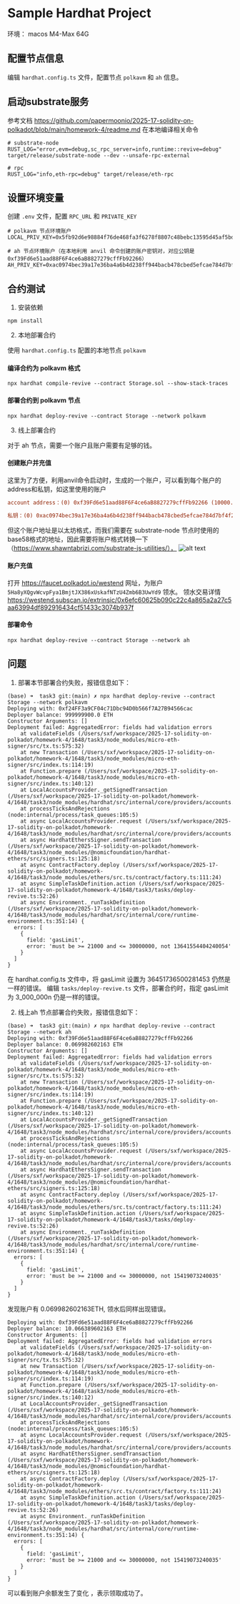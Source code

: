 # Sample Hardhat Project

环境： macos M4-Max 64G

## 配置节点信息

编辑 `hardhat.config.ts` 文件，配置节点 `polkavm` 和 `ah` 信息。

## 启动substrate服务

参考文档
https://github.com/papermoonio/2025-17-solidity-on-polkadot/blob/main/homework-4/readme.md
在本地编译相关命令

```shell
# substrate-node
RUST_LOG="error,evm=debug,sc_rpc_server=info,runtime::revive=debug" target/release/substrate-node --dev --unsafe-rpc-external

# rpc
RUST_LOG="info,eth-rpc=debug" target/release/eth-rpc
```

## 设置环境变量

创建 `.env` 文件，配置 `RPC_URL` 和 `PRIVATE_KEY`

```shell
# polkavm 节点环境账户
LOCAL_PRIV_KEY=0x5fb92d6e98884f76de468fa3f6278f8807c48bebc13595d45af5bdc4da702133

# ah 节点环境账户（在本地利用 anvil 命令创建的账户密钥对，对应公钥是 0xf39Fd6e51aad88F6F4ce6aB8827279cffFb92266）
AH_PRIV_KEY=0xac0974bec39a17e36ba4a6b4d238ff944bacb478cbed5efcae784d7bf4f2ff80
```

## 合约测试

1. 安装依赖

```shell
npm install
```

2. 本地部署合约

使用 `hardhat.config.ts` 配置的本地节点 `polkavm`

#### 编译合约为 polkavm 格式

```shell
npx hardhat compile-revive --contract Storage.sol --show-stack-traces
```

#### 部署合约到 polkavm 节点

```shell
npx hardhat deploy-revive --contract Storage --network polkavm
```

3. 线上部署合约

对于 ah 节点，需要一个账户且账户需要有足够的钱。

#### 创建账户并充值

这里为了方便，利用anvil命令启动时，生成的一个账户，可以看到每个账户的
address和私钥，如这里使用的账户

```ini
account address：(0) 0xf39Fd6e51aad88F6F4ce6aB8827279cffFb92266 (10000.000000000000000000 ETH)

私钥：(0) 0xac0974bec39a17e36ba4a6b4d238ff944bacb478cbed5efcae784d7bf4f2ff80
```

但这个账户地址是以太坊格式，而我们需要在 substrate-node
节点时使用的base58格式的地址，因此需要将账户格式转换一下（https://www.shawntabrizi.com/substrate-js-utilities/），
![alt text](image.png)

#### 账户充值

打开 https://faucet.polkadot.io/westend 网址，为账户
`5Ha8yXQgvWcvpFya1BmjtJX386xUskafNTzU4Zmb6B3UwYd9` 领水。 领水交易详情
https://westend.subscan.io/extrinsic/0x6efc60625b090c22c4a865a2a27c5aa63994df892916434cf51433c3074b937f

#### 部署命令

```
npx hardhat deploy-revive --contract Storage --network ah
```

## 问题

1. 部署本节部署合约失败，报错信息如下：

```shell
(base) ➜  task3 git:(main) ✗ npx hardhat deploy-revive --contract Storage --network polkavm
Deploying with: 0xf24FF3a9CF04c71Dbc94D0b566f7A27B94566cac
Deployer balance: 999999900.0 ETH
Constructor Arguments: []
Deployment failed: AggregatedError: fields had validation errors
    at validateFields (/Users/sxf/workspace/2025-17-solidity-on-polkadot/homework-4/1648/task3/node_modules/micro-eth-signer/src/tx.ts:575:32)
    at new Transaction (/Users/sxf/workspace/2025-17-solidity-on-polkadot/homework-4/1648/task3/node_modules/micro-eth-signer/src/index.ts:114:19)
    at Function.prepare (/Users/sxf/workspace/2025-17-solidity-on-polkadot/homework-4/1648/task3/node_modules/micro-eth-signer/src/index.ts:140:12)
    at LocalAccountsProvider._getSignedTransaction (/Users/sxf/workspace/2025-17-solidity-on-polkadot/homework-4/1648/task3/node_modules/hardhat/src/internal/core/providers/accounts.ts:336:33)
    at processTicksAndRejections (node:internal/process/task_queues:105:5)
    at async LocalAccountsProvider.request (/Users/sxf/workspace/2025-17-solidity-on-polkadot/homework-4/1648/task3/node_modules/hardhat/src/internal/core/providers/accounts.ts:188:30)
    at async HardhatEthersSigner.sendTransaction (/Users/sxf/workspace/2025-17-solidity-on-polkadot/homework-4/1648/task3/node_modules/@nomicfoundation/hardhat-ethers/src/signers.ts:125:18)
    at async ContractFactory.deploy (/Users/sxf/workspace/2025-17-solidity-on-polkadot/homework-4/1648/task3/node_modules/ethers/src.ts/contract/factory.ts:111:24)
    at async SimpleTaskDefinition.action (/Users/sxf/workspace/2025-17-solidity-on-polkadot/homework-4/1648/task3/tasks/deploy-revive.ts:52:26)
    at async Environment._runTaskDefinition (/Users/sxf/workspace/2025-17-solidity-on-polkadot/homework-4/1648/task3/node_modules/hardhat/src/internal/core/runtime-environment.ts:351:14) {
  errors: [
    {
      field: 'gasLimit',
      error: 'must be >= 21000 and <= 30000000, not 13641554404240054'
    }
  ]
}
```

在 hardhat.config.ts 文件中，将 gasLimit 设置为 36451736500281453
仍然是一样的错误。 编辑 `tasks/deploy-revive.ts` 文件，部署合约时，指定 gasLimit
为 3_000_000n 仍是一样的错误。

2. 线上ah 节点部署合约失败，报错信息如下：

```shell
(base) ➜  task3 git:(main) ✗ npx hardhat deploy-revive --contract Storage --network ah
Deploying with: 0xf39Fd6e51aad88F6F4ce6aB8827279cffFb92266
Deployer balance: 0.069982602163 ETH
Constructor Arguments: []
Deployment failed: AggregatedError: fields had validation errors
    at validateFields (/Users/sxf/workspace/2025-17-solidity-on-polkadot/homework-4/1648/task3/node_modules/micro-eth-signer/src/tx.ts:575:32)
    at new Transaction (/Users/sxf/workspace/2025-17-solidity-on-polkadot/homework-4/1648/task3/node_modules/micro-eth-signer/src/index.ts:114:19)
    at Function.prepare (/Users/sxf/workspace/2025-17-solidity-on-polkadot/homework-4/1648/task3/node_modules/micro-eth-signer/src/index.ts:140:12)
    at LocalAccountsProvider._getSignedTransaction (/Users/sxf/workspace/2025-17-solidity-on-polkadot/homework-4/1648/task3/node_modules/hardhat/src/internal/core/providers/accounts.ts:336:33)
    at processTicksAndRejections (node:internal/process/task_queues:105:5)
    at async LocalAccountsProvider.request (/Users/sxf/workspace/2025-17-solidity-on-polkadot/homework-4/1648/task3/node_modules/hardhat/src/internal/core/providers/accounts.ts:188:30)
    at async HardhatEthersSigner.sendTransaction (/Users/sxf/workspace/2025-17-solidity-on-polkadot/homework-4/1648/task3/node_modules/@nomicfoundation/hardhat-ethers/src/signers.ts:125:18)
    at async ContractFactory.deploy (/Users/sxf/workspace/2025-17-solidity-on-polkadot/homework-4/1648/task3/node_modules/ethers/src.ts/contract/factory.ts:111:24)
    at async SimpleTaskDefinition.action (/Users/sxf/workspace/2025-17-solidity-on-polkadot/homework-4/1648/task3/tasks/deploy-revive.ts:52:26)
    at async Environment._runTaskDefinition (/Users/sxf/workspace/2025-17-solidity-on-polkadot/homework-4/1648/task3/node_modules/hardhat/src/internal/core/runtime-environment.ts:351:14) {
  errors: [
    {
      field: 'gasLimit',
      error: 'must be >= 21000 and <= 30000000, not 15419073240035'
    }
  ]
}
```

发现账户有 0.069982602163ETH, 领水后同样出现错误。

```shell
Deploying with: 0xf39Fd6e51aad88F6F4ce6aB8827279cffFb92266
Deployer balance: 10.066389602163 ETH
Constructor Arguments: []
Deployment failed: AggregatedError: fields had validation errors
    at validateFields (/Users/sxf/workspace/2025-17-solidity-on-polkadot/homework-4/1648/task3/node_modules/micro-eth-signer/src/tx.ts:575:32)
    at new Transaction (/Users/sxf/workspace/2025-17-solidity-on-polkadot/homework-4/1648/task3/node_modules/micro-eth-signer/src/index.ts:114:19)
    at Function.prepare (/Users/sxf/workspace/2025-17-solidity-on-polkadot/homework-4/1648/task3/node_modules/micro-eth-signer/src/index.ts:140:12)
    at LocalAccountsProvider._getSignedTransaction (/Users/sxf/workspace/2025-17-solidity-on-polkadot/homework-4/1648/task3/node_modules/hardhat/src/internal/core/providers/accounts.ts:336:33)
    at processTicksAndRejections (node:internal/process/task_queues:105:5)
    at async LocalAccountsProvider.request (/Users/sxf/workspace/2025-17-solidity-on-polkadot/homework-4/1648/task3/node_modules/hardhat/src/internal/core/providers/accounts.ts:188:30)
    at async HardhatEthersSigner.sendTransaction (/Users/sxf/workspace/2025-17-solidity-on-polkadot/homework-4/1648/task3/node_modules/@nomicfoundation/hardhat-ethers/src/signers.ts:125:18)
    at async ContractFactory.deploy (/Users/sxf/workspace/2025-17-solidity-on-polkadot/homework-4/1648/task3/node_modules/ethers/src.ts/contract/factory.ts:111:24)
    at async SimpleTaskDefinition.action (/Users/sxf/workspace/2025-17-solidity-on-polkadot/homework-4/1648/task3/tasks/deploy-revive.ts:52:26)
    at async Environment._runTaskDefinition (/Users/sxf/workspace/2025-17-solidity-on-polkadot/homework-4/1648/task3/node_modules/hardhat/src/internal/core/runtime-environment.ts:351:14) {
  errors: [
    {
      field: 'gasLimit',
      error: 'must be >= 21000 and <= 30000000, not 15419073240035'
    }
  ]
}
```

可以看到账户余额发生了变化 ，表示领取成功了。

